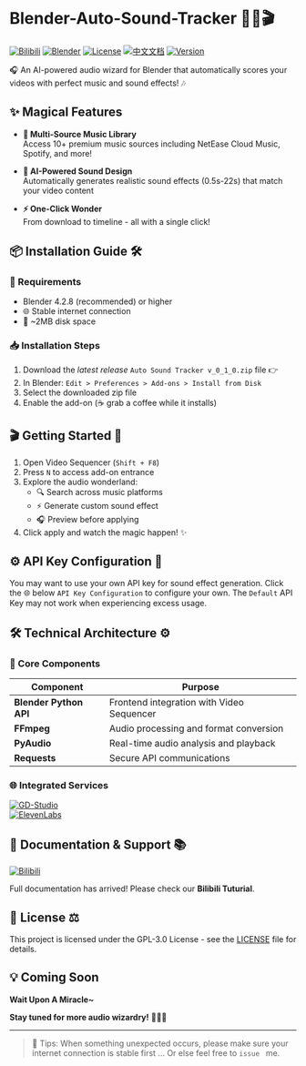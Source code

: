 # Blender-Auto-Sound-Tracker 🎵✨🎬

[![Bilibili](https://img.shields.io/badge/📺_Bilibili_Tutorial-00A1D6?style=for-the-badge&logo=bilibili&logoColor=white)](https://www.bilibili.com/video/BV1L7EbzuEQ6/)
[![Blender](https://img.shields.io/badge/Blender-%23F5792A.svg?style=for-the-badge&logo=blender&logoColor=white)](https://www.blender.org/)
[![License](https://img.shields.io/github/license/JackOfArendelle/Blender-Auto-Sound-Tracker?style=for-the-badge)](LICENSE)
[![中文文档](https://img.shields.io/badge/📖_中文文档-使用说明-blue?style=for-the-badge)](使用说明.md)
[![Version](https://img.shields.io/badge/Version-0.1.0-ff69b4?style=for-the-badge)]()

🎧 An AI-powered audio wizard for Blender that automatically scores your videos with perfect music and sound effects! 🎶

## ✨ Magical Features

- **🎼 Multi-Source Music Library**  
  Access 10+ premium music sources including NetEase Cloud Music, Spotify, and more!  

- **🤖 AI-Powered Sound Design**  
  Automatically generates realistic sound effects (0.5s-22s) that match your video content  

- **⚡ One-Click Wonder**  
  From download to timeline - all with a single click!  

## 📦 Installation Guide 🛠️

### 🔧 Requirements
- Blender 4.2.8 (recommended) or higher
- 🌐 Stable internet connection
- 💾 ~2MB disk space

### 📥 Installation Steps
1. Download the *latest release* `Auto Sound Tracker v_0_1_0.zip` file 👉
2. In Blender: `Edit > Preferences > Add-ons > Install from Disk`  
3. Select the downloaded zip file
4. Enable the add-on (☕ grab a coffee while it installs)

## 🎬 Getting Started 🚀

1. Open Video Sequencer (`Shift + F8`)  
2. Press `N` to access add-on entrance
3. Explore the audio wonderland:
   - 🔍 Search across music platforms
   - ⚡ Generate custom sound effect
   - 🎧 Preview before applying
4. Click apply and watch the magic happen! ✨

## ⚙️ API Key Configuration 🔑

You may want to use your own API key for sound effect generation. Click the 🌐 below `API Key Configuration` to configure your own.
The `Default` API Key may not work when experiencing excess usage.

## 🛠️ Technical Architecture ⚙️

### 🧩 Core Components
| Component | Purpose |
|-----------|---------|
| **Blender Python API** | Frontend integration with Video Sequencer |
| **FFmpeg** | Audio processing and format conversion |
| **PyAudio** | Real-time audio analysis and playback |
| **Requests** | Secure API communications |

### 🌐 Integrated Services
[![GD-Studio](https://img.shields.io/badge/🎵_GD_Studio_Music_Platform_API-00cc66?style=for-the-badge)](https://music-api.gdstudio.xyz/api.php)  
[![ElevenLabs](https://img.shields.io/badge/🤖_ElevenLabs_AI_Audio-ff9933?style=for-the-badge)](https://elevenlabs.io/app/settings/api-keys)

## 📖 Documentation & Support 📚

[![Bilibili](https://img.shields.io/badge/📺_Bilibili_Tutorial-00A1D6?style=for-the-badge&logo=bilibili&logoColor=white)](https://www.bilibili.com/video/BV1L7EbzuEQ6/)

Full documentation has arrived! Please check our **Bilibili Tuturial**.

## 📜 License ⚖️

This project is licensed under the GPL-3.0 License - see the [LICENSE](LICENSE) file for details.  

## 💡 Coming Soon

**Wait Upon A Miracle~**

**Stay tuned for more audio wizardry!** 🧙‍♂️🎶


---

> 🎯 Tips: When something unexpected occurs, please make sure your internet connection is stable first ... Or else feel free to `issue ` me.
